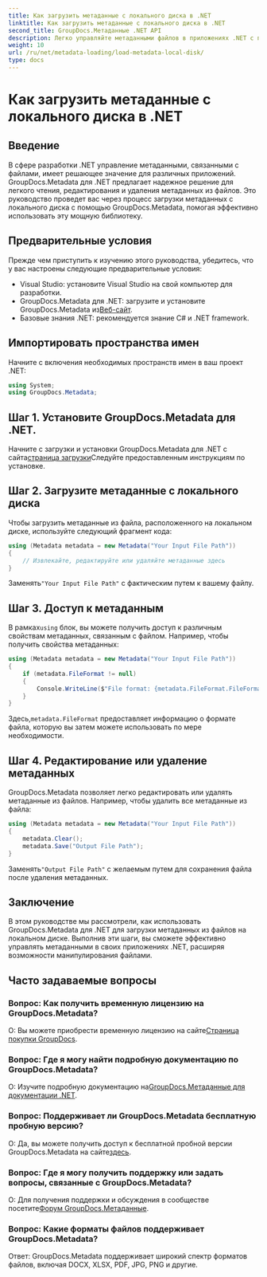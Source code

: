 ```yaml
---
title: Как загрузить метаданные с локального диска в .NET
linktitle: Как загрузить метаданные с локального диска в .NET
second_title: GroupDocs.Метаданные .NET API
description: Легко управляйте метаданными файлов в приложениях .NET с помощью GroupDocs.Metadata, предоставляющего расширенные возможности манипулирования файлами.
weight: 10
url: /ru/net/metadata-loading/load-metadata-local-disk/
type: docs
---
```

# Как загрузить метаданные с локального диска в .NET

## Введение
В сфере разработки .NET управление метаданными, связанными с файлами, имеет решающее значение для различных приложений. GroupDocs.Metadata для .NET предлагает надежное решение для легкого чтения, редактирования и удаления метаданных из файлов. Это руководство проведет вас через процесс загрузки метаданных с локального диска с помощью GroupDocs.Metadata, помогая эффективно использовать эту мощную библиотеку.
## Предварительные условия
Прежде чем приступить к изучению этого руководства, убедитесь, что у вас настроены следующие предварительные условия:
- Visual Studio: установите Visual Studio на свой компьютер для разработки.
-  GroupDocs.Metadata для .NET: загрузите и установите GroupDocs.Metadata из[Веб-сайт](https://releases.groupdocs.com/metadata/net/).
- Базовые знания .NET: рекомендуется знание C# и .NET framework.

## Импортировать пространства имен
Начните с включения необходимых пространств имен в ваш проект .NET:
```csharp
using System;
using GroupDocs.Metadata;
```
## Шаг 1. Установите GroupDocs.Metadata для .NET.
 Начните с загрузки и установки GroupDocs.Metadata для .NET с сайта[страница загрузки](https://releases.groupdocs.com/metadata/net/)Следуйте предоставленным инструкциям по установке.
## Шаг 2. Загрузите метаданные с локального диска
Чтобы загрузить метаданные из файла, расположенного на локальном диске, используйте следующий фрагмент кода:
```csharp
using (Metadata metadata = new Metadata("Your Input File Path"))
{
    // Извлекайте, редактируйте или удаляйте метаданные здесь
}
```
 Заменять`"Your Input File Path"` с фактическим путем к вашему файлу.
## Шаг 3. Доступ к метаданным
 В рамках`using` блок, вы можете получить доступ к различным свойствам метаданных, связанным с файлом. Например, чтобы получить свойства метаданных:
```csharp
using (Metadata metadata = new Metadata("Your Input File Path"))
{
    if (metadata.FileFormat != null)
    {
        Console.WriteLine($"File format: {metadata.FileFormat.FileFormatType}");
    }
}
```
 Здесь,`metadata.FileFormat` предоставляет информацию о формате файла, которую вы затем можете использовать по мере необходимости.
## Шаг 4. Редактирование или удаление метаданных
GroupDocs.Metadata позволяет легко редактировать или удалять метаданные из файлов. Например, чтобы удалить все метаданные из файла:
```csharp
using (Metadata metadata = new Metadata("Your Input File Path"))
{
    metadata.Clear();
    metadata.Save("Output File Path");
}
```
 Заменять`"Output File Path"` с желаемым путем для сохранения файла после удаления метаданных.

## Заключение
В этом руководстве мы рассмотрели, как использовать GroupDocs.Metadata для .NET для загрузки метаданных из файлов на локальном диске. Выполнив эти шаги, вы сможете эффективно управлять метаданными в своих приложениях .NET, расширяя возможности манипулирования файлами.

## Часто задаваемые вопросы
### Вопрос: Как получить временную лицензию на GroupDocs.Metadata?
 О: Вы можете приобрести временную лицензию на сайте[Страница покупки GroupDocs](https://purchase.groupdocs.com/temporary-license/).
### Вопрос: Где я могу найти подробную документацию по GroupDocs.Metadata?
 О: Изучите подробную документацию на[GroupDocs.Метаданные для документации .NET](https://tutorials.groupdocs.com/metadata/net/).
### Вопрос: Поддерживает ли GroupDocs.Metadata бесплатную пробную версию?
 О: Да, вы можете получить доступ к бесплатной пробной версии GroupDocs.Metadata на сайте[здесь](https://releases.groupdocs.com/).
### Вопрос: Где я могу получить поддержку или задать вопросы, связанные с GroupDocs.Metadata?
 О: Для получения поддержки и обсуждения в сообществе посетите[Форум GroupDocs.Метаданные](https://forum.groupdocs.com/c/metadata/14).
### Вопрос: Какие форматы файлов поддерживает GroupDocs.Metadata?
Ответ: GroupDocs.Metadata поддерживает широкий спектр форматов файлов, включая DOCX, XLSX, PDF, JPG, PNG и другие.